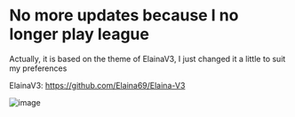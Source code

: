 <h1>No more updates because I no longer play league</h1>


Actually, it is based on the theme of ElainaV3, I just changed it a little to suit my preferences

ElainaV3: https://github.com/Elaina69/Elaina-V3

![image](https://github.com/Ryuu43/ScarletRed/assets/72246166/b39c5c99-4830-46ac-8cf2-d5584ca7a904)
